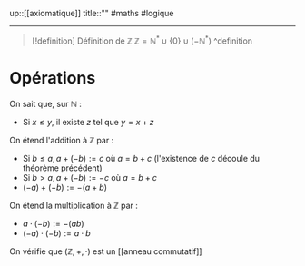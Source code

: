 up::[[axiomatique]]
title::""
#maths #logique

---


> [!definition] Définition de $\mathbb{Z}$
> $\mathbb{Z} = \mathbb{N}^{*} \cup \{ 0 \} \cup (-\mathbb{N}^{*})$
^definition

# Opérations

On sait que, sur $\mathbb{N}$ :
 - Si $x \leq y$, il existe $z$ tel que $y = x+z$

On étend l'addition à $\mathbb{Z}$ par :
 - Si $b \leq a, a+(-b) := c$ où $a = b+c$ (l'existence de $c$ découle du théorème précédent)
 - Si $b > a, a+(-b) := -c$ où $a = b + c$
 - $(-a) + (-b) := -(a+b)$

On étend la multiplication à $\mathbb{Z}$ par :
 - $a \cdot (-b) := -(ab)$
 - $(-a)\cdot(-b):= a\cdot b$

On vérifie que $(\mathbb{Z}, +, \cdot)$ est un [[anneau commutatif]]


